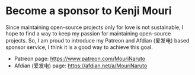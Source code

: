 ﻿# Become a sponsor to Kenji Mouri

Since maintaining open-source projects only for love is not sustainable, I hope
to find a way to keep my passion for maintaining open-source projects. So, I am
proud to introduce my Patreon and Afdian (爱发电) based sponsor service, I think
it is a good way to achieve this goal.

- Patreon page: https://www.patreon.com/MouriNaruto
- Afdian (爱发电) page: https://afdian.net/a/MouriNaruto

